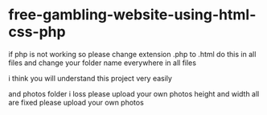 # free-gambling-website-using-html-css-php

if php is not working so please change extension .php to .html do this in all files
and 
change your folder name everywhere in all files

i think you will understand this project very easily

and photos folder i loss please upload your own photos height and width all are fixed please upload your own photos

